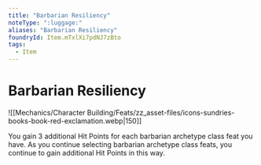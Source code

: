 ```yaml
---
title: "Barbarian Resiliency"
noteType: ":luggage:"
aliases: "Barbarian Resiliency"
foundryId: Item.mTxlXi7pdNJ7zBto
tags:
  - Item
---
```


# Barbarian Resiliency
![[Mechanics/Character Building/Feats/zz_asset-files/icons-sundries-books-book-red-exclamation.webp|150]]

You gain 3 additional Hit Points for each barbarian archetype class feat you have. As you continue selecting barbarian archetype class feats, you continue to gain additional Hit Points in this way.
